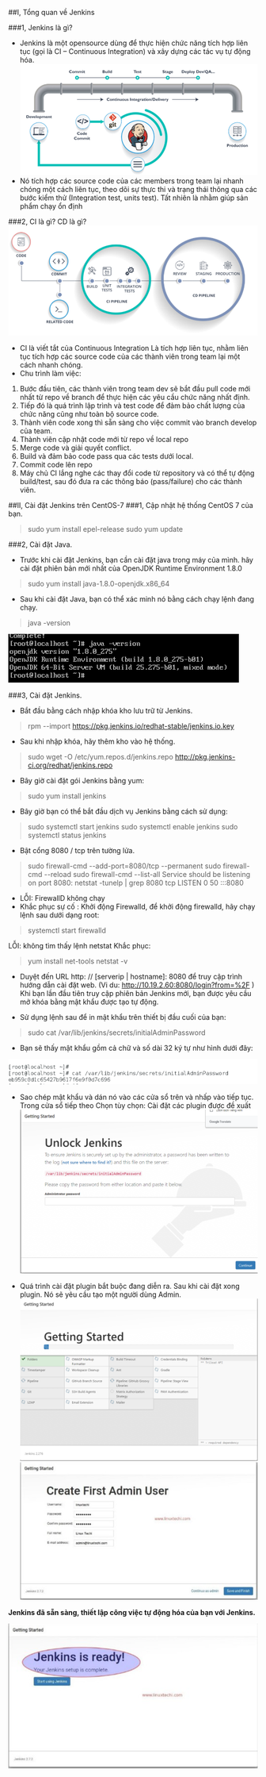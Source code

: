 ##I, Tổng quan về Jenkins

###1, Jenkins là gì?
- Jenkins là một opensource dùng để thực hiện chức năng tích hợp liên tục (gọi là CI – Continuous Integration) và xây dựng các tác vụ tự động hóa.
![](1.png)
- Nó tích hợp các source code của các members trong team lại nhanh chóng một cách liên tục, theo dõi sự thực thi và trạng thái thông qua các bước kiểm thử (Integration test, units test). Tất nhiên là nhằm giúp sản phẩm chạy ổn định


###2, CI là gì? CD là gì?
![](2.png)
- CI là viết tắt của Continuous Integration
Là tích hợp liên tục, nhằm liên tục tích hợp các source code của các thành viên trong team lại một cách nhanh chóng.
- Chu trình làm việc:
 1. Bước đầu tiên, các thành viên trong team dev sẽ bắt đầu pull code mới nhất từ repo về branch để thực hiện các yêu cầu chức năng nhất định.
2. Tiếp đó là quá trình lập trình và test code để đảm bảo chất lượng của chức năng cũng như toàn bộ source code.
3. Thành viên code xong thì sẵn sàng cho việc commit vào branch develop của team.
4. Thành viên cập nhật code mới từ repo về local repo
5. Merge code và giải quyết conflict.
6. Build và đảm bảo code pass qua các tests dưới local.
7. Commit code lên repo
8. Máy chủ CI lắng nghe các thay đổi code từ repository và có thể tự động build/test, sau đó đưa ra các thông báo (pass/failure) cho các thành viên.

##II, Cài đặt Jenkins trên CentOS-7
###1, Cập nhật hệ thống CentOS 7 của bạn.
>sudo yum install epel-release
sudo yum update

###2, Cài đặt Java.
- Trước khi cài đặt Jenkins, bạn cần cài đặt java trong máy của mình. hãy cài đặt phiên bản mới nhất của OpenJDK Runtime Environment 1.8.0

> sudo yum install java-1.8.0-openjdk.x86_64

- Sau khi cài đặt Java, bạn có thể xác minh nó bằng cách chạy lệnh đang chạy.

> java -version

![](3.png)


###3, Cài đặt Jenkins.
- Bắt đầu bằng cách nhập khóa kho lưu trữ từ Jenkins.
> rpm --import https://pkg.jenkins.io/redhat-stable/jenkins.io.key




- Sau khi nhập khóa, hãy thêm kho vào hệ thống.

>sudo wget -O /etc/yum.repos.d/jenkins.repo http://pkg.jenkins-ci.org/redhat/jenkins.repo

- Bây giờ cài đặt gói Jenkins bằng yum:

>sudo yum install jenkins
- Bây giờ bạn có thể bắt đầu dịch vụ Jenkins bằng cách sử dụng:

>sudo systemctl start jenkins
sudo systemctl enable jenkins
sudo systemctl status jenkins

- Bật cổng 8080 / tcp trên tường lửa.

> sudo firewall-cmd --add-port=8080/tcp --permanent
sudo firewall-cmd --reload
sudo firewall-cmd --list-all
Service should be listening on port 8080:
netstat -tunelp | grep 8080
tcp    LISTEN     0      50       :::8080  


- LỖI: FirewallD không chạy
- Khắc phục sự cố : Khởi động Firewalld, để khởi động firewalld, hãy chạy lệnh sau dưới dạng root:

> systemctl start firewalld

LỖI: không tìm thấy lệnh netstat  Khắc phục:

> yum install net-tools
netstat -v

- Duyệt đến URL http: // [serverip | hostname]: 8080 để truy cập trình hướng dẫn cài đặt web. (Vi du: http://10.19.2.60:8080/login?from=%2F ) Khi bạn lần đầu tiên truy cập phiên bản Jenkins mới, bạn được yêu cầu mở khóa bằng mật khẩu được tạo tự động.

- Sử dụng lệnh sau để in mật khẩu trên thiết bị đầu cuối của bạn:

> sudo cat /var/lib/jenkins/secrets/initialAdminPassword
- Bạn sẽ thấy mật khẩu gồm cả chữ và số dài 32 ký tự như hình dưới đây:

![](4.png)

- Sao chép mật khẩu và dán nó vào các cửa sổ trên và nhấp vào tiếp tục. Trong cửa sổ tiếp theo Chọn tùy chọn: Cài đặt các plugin được đề xuất
![](5.png)

- Quá trình cài đặt plugin bắt buộc đang diễn ra. Sau khi cài đặt xong plugin. Nó sẽ yêu cầu tạo một người dùng Admin.
![](6.png)
![](7.png)

<b> Jenkins đã sẵn sàng, thiết lập công việc tự động hóa của bạn với Jenkins. </b>

![](8.png)
